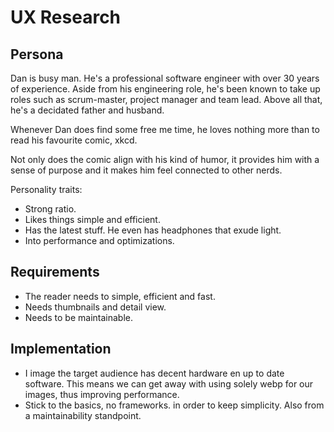 # UX Research

## Persona

Dan is busy man. He's a professional software engineer with over 30 years of experience. Aside from his engineering role, he's been known to take up roles such as scrum-master, project manager and team lead.
Above all that, he's a decidated father and husband.

Whenever Dan does find some free me time, he loves nothing more than to read his favourite comic, xkcd.

Not only does the comic align with his kind of humor, it provides him with a sense of purpose and it makes him feel connected to other nerds.

Personality traits:

- Strong ratio.
- Likes things simple and efficient.
- Has the latest stuff. He even has headphones that exude light.
- Into performance and optimizations.

## Requirements

- The reader needs to simple, efficient and fast.
- Needs thumbnails and detail view.
- Needs to be maintainable.

## Implementation

- I image the target audience has decent hardware en up to date software. This means we can get away with using solely webp for our images, thus improving performance.
- Stick to the basics, no frameworks. in order to keep simplicity. Also from a maintainability standpoint.
